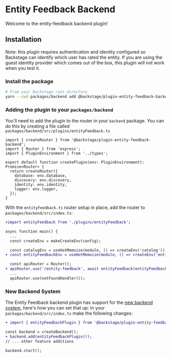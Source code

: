 # Entity Feedback Backend

Welcome to the entity-feedback backend plugin!

## Installation

Note: this plugin requires authentication and identity configured so Backstage can identify
which user has rated the entity. If you are using the guest identity provider which comes
out of the box, this plugin will not work when you test it.

### Install the package

```bash
# From your Backstage root directory
yarn --cwd packages/backend add @backstage/plugin-entity-feedback-backend
```

### Adding the plugin to your `packages/backend`

You'll need to add the plugin to the router in your `backend` package. You can do this by creating a file called `packages/backend/src/plugins/entityFeedback.ts`

```tsx
import { createRouter } from '@backstage/plugin-entity-feedback-backend';
import { Router } from 'express';
import { PluginEnvironment } from '../types';

export default function createPlugin(env: PluginEnvironment): Promise<Router> {
  return createRouter({
    database: env.database,
    discovery: env.discovery,
    identity: env.identity,
    logger: env.logger,
  });
}
```

With the `entityFeedback.ts` router setup in place, add the router to `packages/backend/src/index.ts`:

```diff
+import entityFeedback from './plugins/entityFeedback';

async function main() {
  ...
  const createEnv = makeCreateEnv(config);

  const catalogEnv = useHotMemoize(module, () => createEnv('catalog'));
+ const entityFeedbackEnv = useHotMemoize(module, () => createEnv('entityFeedback'));

  const apiRouter = Router();
+ apiRouter.use('/entity-feedback', await entityFeedback(entityFeedbackEnv));
  ...
  apiRouter.use(notFoundHandler());

```

### New Backend System

The Entity Feedback backend plugin has support for the [new backend system](https://backstage.io/docs/backend-system/), here's how you can set that up:
In your `packages/backend/src/index.ts` make the following changes:

```diff
+ import { entityFeedbackPlugin } from '@backstage/plugin-entity-feedback-backend';

const backend = createBackend();
+ backend.add(entityFeedbackPlugin());
// ... other feature additions

backend.start();
```
